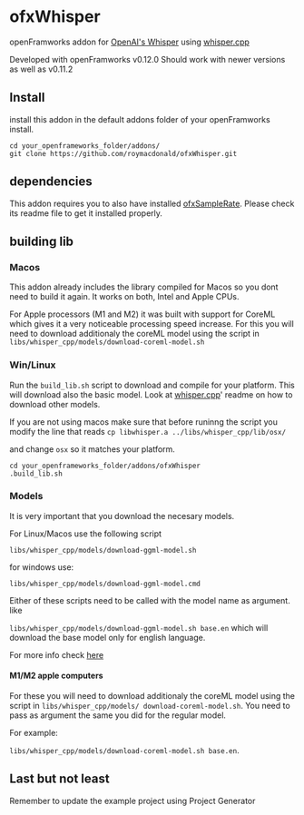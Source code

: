 # ofxWhisper

openFramworks addon for [OpenAI's Whisper](https://github.com/openai/whisper) using [whisper.cpp](https://github.com/ggerganov/whisper.cpp/)

Developed with openFramworks v0.12.0 Should work with newer versions as well as v0.11.2


## Install
install this addon in the default addons folder of your openFramworks install.
```
cd your_openframeworks_folder/addons/
git clone https://github.com/roymacdonald/ofxWhisper.git
```
## dependencies
This addon requires you to also have installed [ofxSampleRate](https://github.com/roymacdonald/ofxSampleRate). Please check its readme file to get it installed properly.


## building lib

### Macos

This addon already includes the library compiled for Macos so you dont need to build it again.
It works on both, Intel and Apple CPUs.

For Apple processors (M1 and M2) it was built with support for CoreML which gives it a very noticeable processing speed increase. For this you will need to download additionaly the coreML model using the script in `libs/whisper_cpp/models/download-coreml-model.sh`


### Win/Linux

Run the `build_lib.sh` script to download and compile for your platform.
This will download also the basic model. Look at [whisper.cpp](https://github.com/ggerganov/whisper.cpp/)' readme on how to download other models.

If you are not using macos make sure that before runinng the script  you modify the line that reads
`cp libwhisper.a ../libs/whisper_cpp/lib/osx/`

and change `osx` so it matches your platform.

```
cd your_openframeworks_folder/addons/ofxWhisper
.build_lib.sh
```

### Models

It is very important that you download the necesary models. 

For Linux/Macos use the following script 

`libs/whisper_cpp/models/download-ggml-model.sh`

for windows use:
`libs/whisper_cpp/models/download-ggml-model.cmd`

Either of these scripts need to be called with the model name as argument. like

`libs/whisper_cpp/models/download-ggml-model.sh base.en` which will download the base model only for english language.


For more info check [here](https://github.com/ggerganov/whisper.cpp/blob/master/models/README.md)

#### M1/M2 apple computers
For these you will need to download additionaly the coreML model using the script in `libs/whisper_cpp/models/
download-coreml-model.sh`. You need to pass as argument the same you did for the regular model.

For example:

`libs/whisper_cpp/models/download-coreml-model.sh base.en`.


## Last but not least
Remember to update the example project using Project Generator


#